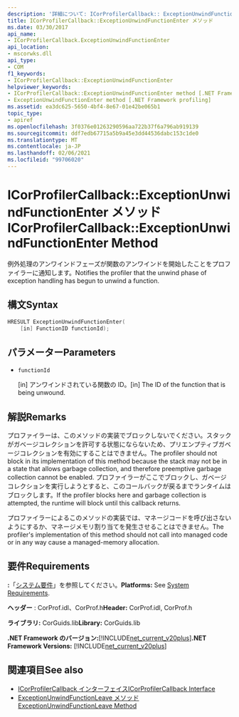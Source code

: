 ```yaml
---
description: '詳細について: ICorProfilerCallback:: ExceptionUnwindFunctionEnter メソッド'
title: ICorProfilerCallback::ExceptionUnwindFunctionEnter メソッド
ms.date: 03/30/2017
api_name:
- ICorProfilerCallback.ExceptionUnwindFunctionEnter
api_location:
- mscorwks.dll
api_type:
- COM
f1_keywords:
- ICorProfilerCallback::ExceptionUnwindFunctionEnter
helpviewer_keywords:
- ICorProfilerCallback::ExceptionUnwindFunctionEnter method [.NET Framework profiling]
- ExceptionUnwindFunctionEnter method [.NET Framework profiling]
ms.assetid: ea3dc625-5650-4bf4-8e67-01e42be065b1
topic_type:
- apiref
ms.openlocfilehash: 3f0376e01263290596aa722b37f6a796ab919139
ms.sourcegitcommit: ddf7edb67715a5b9a45e3dd44536dabc153c1de0
ms.translationtype: MT
ms.contentlocale: ja-JP
ms.lasthandoff: 02/06/2021
ms.locfileid: "99706020"
---
```

# <a name="icorprofilercallbackexceptionunwindfunctionenter-method"></a><span data-ttu-id="8aff5-103">ICorProfilerCallback::ExceptionUnwindFunctionEnter メソッド</span><span class="sxs-lookup"><span data-stu-id="8aff5-103">ICorProfilerCallback::ExceptionUnwindFunctionEnter Method</span></span>

<span data-ttu-id="8aff5-104">例外処理のアンワインドフェーズが関数のアンワインドを開始したことをプロファイラーに通知します。</span><span class="sxs-lookup"><span data-stu-id="8aff5-104">Notifies the profiler that the unwind phase of exception handling has begun to unwind a function.</span></span>  
  
## <a name="syntax"></a><span data-ttu-id="8aff5-105">構文</span><span class="sxs-lookup"><span data-stu-id="8aff5-105">Syntax</span></span>  
  
```cpp  
HRESULT ExceptionUnwindFunctionEnter(  
    [in] FunctionID functionId);  
```  
  
## <a name="parameters"></a><span data-ttu-id="8aff5-106">パラメーター</span><span class="sxs-lookup"><span data-stu-id="8aff5-106">Parameters</span></span>

- `functionId`

  <span data-ttu-id="8aff5-107">\[in] アンワインドされている関数の ID。</span><span class="sxs-lookup"><span data-stu-id="8aff5-107">\[in] The ID of the function that is being unwound.</span></span>

## <a name="remarks"></a><span data-ttu-id="8aff5-108">解説</span><span class="sxs-lookup"><span data-stu-id="8aff5-108">Remarks</span></span>  

 <span data-ttu-id="8aff5-109">プロファイラーは、このメソッドの実装でブロックしないでください。スタックがガベージコレクションを許可する状態にならないため、プリエンプティブガベージコレクションを有効にすることはできません。</span><span class="sxs-lookup"><span data-stu-id="8aff5-109">The profiler should not block in its implementation of this method because the stack may not be in a state that allows garbage collection, and therefore preemptive garbage collection cannot be enabled.</span></span> <span data-ttu-id="8aff5-110">プロファイラーがここでブロックし、ガベージコレクションを実行しようとすると、このコールバックが戻るまでランタイムはブロックします。</span><span class="sxs-lookup"><span data-stu-id="8aff5-110">If the profiler blocks here and garbage collection is attempted, the runtime will block until this callback returns.</span></span>  
  
 <span data-ttu-id="8aff5-111">プロファイラーによるこのメソッドの実装では、マネージコードを呼び出さないようにするか、マネージメモリ割り当てを発生させることはできません。</span><span class="sxs-lookup"><span data-stu-id="8aff5-111">The profiler's implementation of this method should not call into managed code or in any way cause a managed-memory allocation.</span></span>  
  
## <a name="requirements"></a><span data-ttu-id="8aff5-112">要件</span><span class="sxs-lookup"><span data-stu-id="8aff5-112">Requirements</span></span>  

 <span data-ttu-id="8aff5-113">**:**「[システム要件](../../get-started/system-requirements.md)」を参照してください。</span><span class="sxs-lookup"><span data-stu-id="8aff5-113">**Platforms:** See [System Requirements](../../get-started/system-requirements.md).</span></span>  
  
 <span data-ttu-id="8aff5-114">**ヘッダー** : CorProf.idl、CorProf.h</span><span class="sxs-lookup"><span data-stu-id="8aff5-114">**Header:** CorProf.idl, CorProf.h</span></span>  
  
 <span data-ttu-id="8aff5-115">**ライブラリ:** CorGuids.lib</span><span class="sxs-lookup"><span data-stu-id="8aff5-115">**Library:** CorGuids.lib</span></span>  
  
 <span data-ttu-id="8aff5-116">**.NET Framework のバージョン:**[!INCLUDE[net_current_v20plus](../../../../includes/net-current-v20plus-md.md)]</span><span class="sxs-lookup"><span data-stu-id="8aff5-116">**.NET Framework Versions:** [!INCLUDE[net_current_v20plus](../../../../includes/net-current-v20plus-md.md)]</span></span>  
  
## <a name="see-also"></a><span data-ttu-id="8aff5-117">関連項目</span><span class="sxs-lookup"><span data-stu-id="8aff5-117">See also</span></span>

- [<span data-ttu-id="8aff5-118">ICorProfilerCallback インターフェイス</span><span class="sxs-lookup"><span data-stu-id="8aff5-118">ICorProfilerCallback Interface</span></span>](icorprofilercallback-interface.md)
- [<span data-ttu-id="8aff5-119">ExceptionUnwindFunctionLeave メソッド</span><span class="sxs-lookup"><span data-stu-id="8aff5-119">ExceptionUnwindFunctionLeave Method</span></span>](icorprofilercallback-exceptionunwindfunctionleave-method.md)
